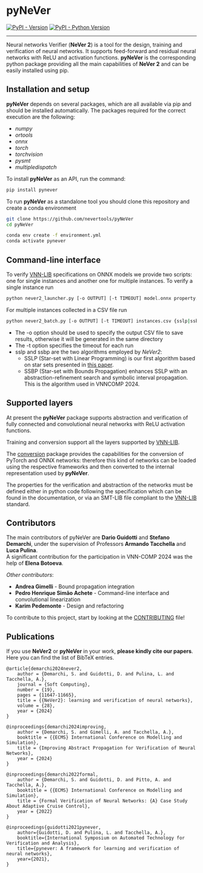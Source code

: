# pyNeVer

[![PyPI - Version](https://img.shields.io/pypi/v/pynever.svg)](https://pypi.org/project/pynever)
[![PyPI - Python Version](https://img.shields.io/pypi/pyversions/pynever.svg)](https://pypi.org/project/pynever)

-----

Neural networks Verifier (__NeVer 2__) is a tool for the design, training and verification of neural networks.
It supports feed-forward and residual neural networks with ReLU and activation functions.
__pyNeVer__ is the corresponding python package providing all the main capabilities of __NeVer 2__
and can be easily installed using pip. 

Installation and setup
----------------------

__pyNeVer__ depends on several packages, which are all available via pip and should be installed automatically. 
The packages required for the correct execution are the following:

* _numpy_
* _ortools_
* _onnx_
* _torch_
* _torchvision_
* _pysmt_
* _multipledispatch_

To install __pyNeVer__ as an API, run the command:
```bash
pip install pynever
```

To run __pyNeVer__ as a standalone tool you should clone this repository and create a conda environment
```bash
git clone https://github.com/nevertools/pyNeVer
cd pyNeVer

conda env create -f environment.yml
conda activate pynever
```

Command-line interface
----------------------
To verify [VNN-LIB](https://www.vnnlib.org) specifications on ONNX models we provide two scripts: one for single instances and another one for multiple instances.
To verify a single instance run
```bash
python never2_launcher.py [-o OUTPUT] [-t TIMEOUT] model.onnx property.vnnlib {sslp|ssbp}
```

For multiple instances collected in a CSV file run
```bash
python never2_batch.py [-o OUTPUT] [-t TIMEOUT] instances.csv {sslp|ssbp}
```
* The -o option should be used to specify the output CSV file to save results, otherwise it will be generated in the same directory
* The -t option specifies the timeout for each run
* sslp and ssbp are the two algorithms employed by _NeVer2_:
  * SSLP (Star-set with Linear Programming) is our first algorithm based on star sets presented in [this paper](https://link.springer.com/article/10.1007/s00500-024-09907-5).
  * SSBP (Star-set with Bounds Propagation) enhances SSLP with an abstraction-refinement search and symbolic interval propagation. This is the algorithm used in VNNCOMP 2024.

Supported layers
----------------------

At present the __pyNeVer__ package supports abstraction and verification of fully connected and convolutional 
neural networks with ReLU activation functions.

Training and conversion support all the layers supported by [VNN-LIB](https://easychair.org/publications/paper/Qgdn).

The [conversion](pynever/strategies/conversion) package provides the capabilities for the conversion of PyTorch and ONNX
networks: therefore this kind of networks can be loaded using the respective frameworks and then converted to the
internal representation used by __pyNeVer__.  

The properties for the verification and abstraction of the networks must be defined either in python code following
the specification which can be found in the documentation, or via an SMT-LIB file compliant to the 
[VNN-LIB](https://www.vnnlib.org) standard.

Contributors
----------------------

The main contributors of pyNeVer are __Dario Guidotti__ and __Stefano Demarchi__, under the supervision of Professors
__Armando Tacchella__ and __Luca Pulina__.  
A significant contribution for the participation in VNN-COMP 2024 was
the help of __Elena Botoeva__.

_Other contributors_:

* __Andrea Gimelli__ - Bound propagation integration
* __Pedro Henrique Simão Achete__ - Command-line interface and convolutional linearization
* __Karim Pedemonte__ - Design and refactoring

To contribute to this project, start by looking at the [CONTRIBUTING](CONTRIBUTING.md) file!

Publications
----------------------

If you use __NeVer2__ or __pyNeVer__ in your work, **please kindly cite our papers**. Here you can find 
the list of BibTeX entries.

```
@article{demarchi2024never2,
	author = {Demarchi, S. and Guidotti, D. and Pulina, L. and Tacchella, A.},
	journal = {Soft Computing},
	number = {19},
	pages = {11647-11665},
	title = {{NeVer2}: learning and verification of neural networks},
	volume = {28},
	year = {2024}
}

@inproceedings{demarchi2024improving,
	author = {Demarchi, S. and Gimelli, A. and Tacchella, A.},
	booktitle = {{ECMS} International Conference on Modelling and Simulation},
	title = {Improving Abstract Propagation for Verification of Neural Networks},
	year = {2024}
}

@inproceedings{demarchi2022formal,
	author = {Demarchi, S. and Guidotti, D. and Pitto, A. and Tacchella, A.},
	booktitle = {{ECMS} International Conference on Modelling and Simulation},
	title = {Formal Verification of Neural Networks: {A} Case Study About Adaptive Cruise Control},
	year = {2022}
}

@inproceedings{guidotti2021pynever,
    author={Guidotti, D. and Pulina, L. and Tacchella, A.},
    booktitle={International Symposium on Automated Technology for Verification and Analysis},
    title={pynever: A framework for learning and verification of neural networks},
    year={2021},
}
```